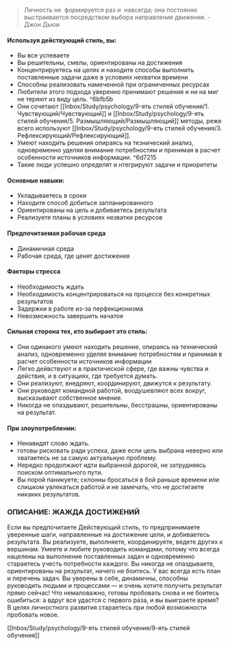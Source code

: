 >Личность не  формируется раз и  навсегда; она постоянно выстраивается посредством выбора направления движения. 
\- Джон Дьюи

#### Используя действующий стиль, вы:
- Вы все успеваете
- Вы решительны, смелы, ориентированы на достижения
- Концентрируетесь на целях и находите способы выполнить поставленные задачи даже в условиях нехватки времени
- Способны реализовать намеченной при ограниченных ресурсах
- Любители этого подхода уверенно принимают решения  и ни на миг не теряют из виду цель. ^6bfb5b
- Они сочетают [[Inbox/Study/psychology/9-ять стилей обучения/1. Чувствующий/Чувствующий]] и [[Inbox/Study/psychology/9-ять стилей обучения/5. Размышляющий/Размышляющий]] методы, реже всего используют [[Inbox/Study/psychology/9-ять стилей обучения/3. Рефлексирующий/Рефлексирующий]].
- Умеют находить решения опираясь на тезнический анализ, одновременно уделяя внимание потребностям и принимая в расчет особенности источников информации. ^6d7215
- Такие люди успешно определят и нтегрируют задачи и приоритеты


#### Основные навыки:
- Укладываетесь в сроки
- Находите способ добиться запланированного
- Ориентированы на цель и добиваетесь результата
- Реализуете планы в условиях незватки ресурсов

#### Предпочитаемая рабочая среда
- Динамичная среда 
- Рабочая среда, где ценят достижения

#### Факторы стресса
- Необходимость ждать 
- Необходимость концентрироваться на процессе без конкретных результатов 
- Задержки в работе из-за перфекционизма 
- Невозможность завершить начатое

#### Сильная сторона тех, кто выбирает это стиль: 
- Они одинакого умеют находить решение, опираясь на технический анализ, одновременно уделяя внимание потребностям и принимая в расчет особенности источников информации
- Легко дейвствуют и в практической сфере, где важны чувства и действия, и в ситуациях, где требуется думать.
- Они реализуют, внедряют, координируют, движутся к результату.
- Они руководят командной работой, воодушевляют всех вокруг, высказывают собственное мнение.
- Никогда не опаздывают, решительны, бесстрашны, ориентированы на результат.

#### При злоупотреблении:
- Ненавидят слово ждать.
- готовы рисковать ради успеха, даже если цель выбрана неверно или хватаетесь не за самую актуальную проблему.
- Нередко продолжают идти выбранной дорогой, не затрудняясь поиском оптимального пути.
- Вы порой паникуете; склонны бросаться в бой раньше времени или слишком увлекаться работой и не замечать, что не достигаете никаких результатов.

### ОПИСАНИЕ: ЖАЖДА ДОСТИЖЕНИЙ
Если вы предпочитаете Действующий стиль, то предпринимаете уверенные шаги, направленные на достижение цели, и добиваетесь результата. Вы реализуете, выполняете, координируете, ведете других к вершинам. Умеете и любите руководить командами, потому что всегда нацелены на выполнение поставленных задач и одновременно стараетесь учесть потребности каждого. Вы никогда не опаздываете, ориентированы на результат, ничего не боитесь. У вас всегда есть план и перечень задач. Вы уверены в себе, динамичны, способны руководить людьми и процессами — и очень хотите получить результат прямо сейчас! Что немаловажно, готовы пробовать снова и не боитесь ошибиться: а вдруг все удастся с первого раза, и вы выиграете время? В целях личностного развития стараетесь при любой возможности пробовать новое.

[[Inbox/Study/psychology/9-ять стилей обучения/9-ять стилей обучения]]
